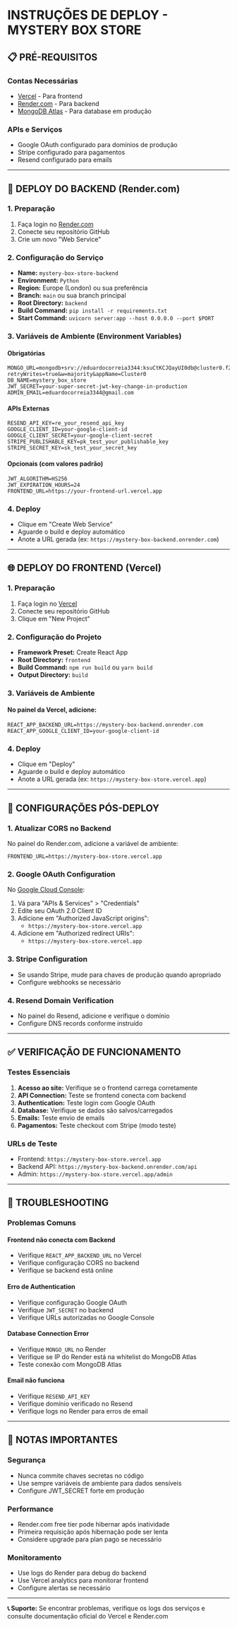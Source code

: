 # INSTRUÇÕES DE DEPLOY - MYSTERY BOX STORE

## 📋 PRÉ-REQUISITOS

### Contas Necessárias
- [Vercel](https://vercel.com) - Para frontend
- [Render.com](https://render.com) - Para backend
- [MongoDB Atlas](https://cloud.mongodb.com) - Para database em produção

### APIs e Serviços
- Google OAuth configurado para domínios de produção
- Stripe configurado para pagamentos
- Resend configurado para emails

---

## 🚀 DEPLOY DO BACKEND (Render.com)

### 1. Preparação
1. Faça login no [Render.com](https://render.com)
2. Conecte seu repositório GitHub
3. Crie um novo "Web Service"

### 2. Configuração do Serviço
- **Name:** `mystery-box-store-backend`
- **Environment:** `Python`
- **Region:** Europe (London) ou sua preferência
- **Branch:** `main` ou sua branch principal
- **Root Directory:** `backend`
- **Build Command:** `pip install -r requirements.txt`
- **Start Command:** `uvicorn server:app --host 0.0.0.0 --port $PORT`

### 3. Variáveis de Ambiente (Environment Variables)

#### Obrigatórias
```
MONGO_URL=mongodb+srv://eduardocorreia3344:ksuCtKCJQayUI0db@cluster0.f2mbcc6.mongodb.net/mystery_box_store?retryWrites=true&w=majority&appName=Cluster0
DB_NAME=mystery_box_store
JWT_SECRET=your-super-secret-jwt-key-change-in-production
ADMIN_EMAIL=eduardocorreia3344@gmail.com
```

#### APIs Externas
```
RESEND_API_KEY=re_your_resend_api_key
GOOGLE_CLIENT_ID=your-google-client-id
GOOGLE_CLIENT_SECRET=your-google-client-secret
STRIPE_PUBLISHABLE_KEY=pk_test_your_publishable_key
STRIPE_SECRET_KEY=sk_test_your_secret_key
```

#### Opcionais (com valores padrão)
```
JWT_ALGORITHM=HS256
JWT_EXPIRATION_HOURS=24
FRONTEND_URL=https://your-frontend-url.vercel.app
```

### 4. Deploy
- Clique em "Create Web Service"
- Aguarde o build e deploy automático
- Anote a URL gerada (ex: `https://mystery-box-backend.onrender.com`)

---

## 🌐 DEPLOY DO FRONTEND (Vercel)

### 1. Preparação
1. Faça login no [Vercel](https://vercel.com)
2. Conecte seu repositório GitHub
3. Clique em "New Project"

### 2. Configuração do Projeto
- **Framework Preset:** Create React App
- **Root Directory:** `frontend`
- **Build Command:** `npm run build` ou `yarn build`
- **Output Directory:** `build`

### 3. Variáveis de Ambiente

#### No painel da Vercel, adicione:
```
REACT_APP_BACKEND_URL=https://mystery-box-backend.onrender.com
REACT_APP_GOOGLE_CLIENT_ID=your-google-client-id
```

### 4. Deploy
- Clique em "Deploy"
- Aguarde o build e deploy automático
- Anote a URL gerada (ex: `https://mystery-box-store.vercel.app`)

---

## 🔧 CONFIGURAÇÕES PÓS-DEPLOY

### 1. Atualizar CORS no Backend
No painel do Render.com, adicione a variável de ambiente:
```
FRONTEND_URL=https://mystery-box-store.vercel.app
```

### 2. Google OAuth Configuration
No [Google Cloud Console](https://console.cloud.google.com):
1. Vá para "APIs & Services" > "Credentials"
2. Edite seu OAuth 2.0 Client ID
3. Adicione em "Authorized JavaScript origins":
   - `https://mystery-box-store.vercel.app`
4. Adicione em "Authorized redirect URIs":
   - `https://mystery-box-store.vercel.app`

### 3. Stripe Configuration
- Se usando Stripe, mude para chaves de produção quando apropriado
- Configure webhooks se necessário

### 4. Resend Domain Verification
- No painel do Resend, adicione e verifique o domínio
- Configure DNS records conforme instruído

---

## ✅ VERIFICAÇÃO DE FUNCIONAMENTO

### Testes Essenciais
1. **Acesso ao site:** Verifique se o frontend carrega corretamente
2. **API Connection:** Teste se frontend conecta com backend
3. **Authentication:** Teste login com Google OAuth
4. **Database:** Verifique se dados são salvos/carregados
5. **Emails:** Teste envio de emails
6. **Pagamentos:** Teste checkout com Stripe (modo teste)

### URLs de Teste
- Frontend: `https://mystery-box-store.vercel.app`
- Backend API: `https://mystery-box-backend.onrender.com/api`
- Admin: `https://mystery-box-store.vercel.app/admin`

---

## 🐛 TROUBLESHOOTING

### Problemas Comuns

#### Frontend não conecta com Backend
- Verifique `REACT_APP_BACKEND_URL` no Vercel
- Verifique configuração CORS no backend
- Verifique se backend está online

#### Erro de Authentication
- Verifique configuração Google OAuth
- Verifique `JWT_SECRET` no backend
- Verifique URLs autorizadas no Google Console

#### Database Connection Error
- Verifique `MONGO_URL` no Render
- Verifique se IP do Render está na whitelist do MongoDB Atlas
- Teste conexão com MongoDB Atlas

#### Email não funciona
- Verifique `RESEND_API_KEY`
- Verifique domínio verificado no Resend
- Verifique logs no Render para erros de email

---

## 📝 NOTAS IMPORTANTES

### Segurança
- Nunca commite chaves secretas no código
- Use sempre variáveis de ambiente para dados sensíveis
- Configure JWT_SECRET forte em produção

### Performance
- Render.com free tier pode hibernar após inatividade
- Primeira requisição após hibernação pode ser lenta
- Considere upgrade para plan pago se necessário

### Monitoramento
- Use logs do Render para debug do backend
- Use Vercel analytics para monitorar frontend
- Configure alertas se necessário

---

**📞 Suporte:** Se encontrar problemas, verifique os logs dos serviços e consulte documentação oficial do Vercel e Render.com